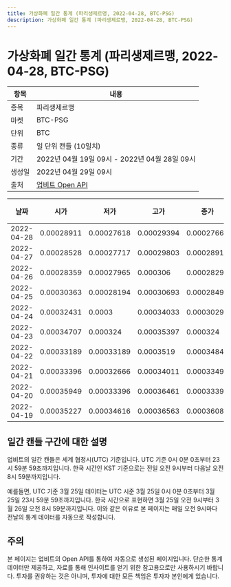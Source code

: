 ```yaml
---
title: 가상화폐 일간 통계 (파리생제르맹, 2022-04-28, BTC-PSG)
description: 가상화폐 일간 통계 (파리생제르맹, 2022-04-28, BTC-PSG)
---
```



가상화폐 일간 통계 (파리생제르맹, 2022-04-28, BTC-PSG)
===

|항목|내용|
|--|--|
|종목|파리생제르맹|
|마켓|BTC-PSG|
|단위|BTC|
|종류|일 단위 캔들 (10일치)|
|기간|2022년 04월 19일 09시 - 2022년 04월 28일 09시|
|생성일|2022년 04월 29일 09시|
|출처|[업비트 Open API](https://docs.upbit.com)|


|날짜|시가|저가|고가|종가|비고|
|--|--|--|--|--|--|
|2022-04-28|0.00028911|0.00027618|0.00029394|0.00027664|    |
|2022-04-27|0.00028528|0.00027717|0.00029803|0.00028911|    |
|2022-04-26|0.00028359|0.00027965|0.000306|0.00028291|    |
|2022-04-25|0.00030363|0.00028194|0.00030693|0.00028497|    |
|2022-04-24|0.00032431|0.0003|0.00034033|0.00030291|    |
|2022-04-23|0.00034707|0.000324|0.00035397|0.000324|    |
|2022-04-22|0.00033189|0.00033189|0.0003519|0.00034845|    |
|2022-04-21|0.00033396|0.00032666|0.00034011|0.00033496|    |
|2022-04-20|0.00035949|0.00033396|0.00036461|0.00033396|    |
|2022-04-19|0.00035227|0.00034616|0.00036563|0.00036087|    |


일간 캔들 구간에 대한 설명
---


업비트의 일간 캔들은 세계 협정시(UTC) 기준입니다. 
UTC 기준 0시 0분 0초부터 23시 59분 59초까지입니다. 
한국 시간인 KST 기준으로는 전일 오전 9시부터 다음날 오전 8시 59분까지입니다. 


예를들면, UTC 기준 3월 25일 데이터는 UTC 시준 3월 25일 0시 0분 0초부터 3월 25일 23시 59분 59초까지입니다. 
한국 시간으로 표현하면 3월 25일 오전 9시부터 3월 26일 오전 8시 59분까지입니다. 
이와 같은 이유로 본 페이지는 매일 오전 9시마다 전날의 통계 데이터를 자동으로 작성합니다. 


주의
---


본 페이지는 업비트의 Open API를 통하여 자동으로 생성된 페이지입니다. 
단순한 통계 데이터만 제공하고, 자료를 통해 인사이트를 얻기 위한 참고용으로만 사용하시기 바랍니다. 
투자를 권유하는 것은 아니며, 투자에 대한 모든 책임은 투자자 본인에게 있습니다. 
